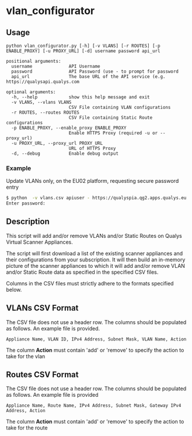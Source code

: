 # vlan_configurator

## Usage
```text
python vlan_configurator.py [-h] [-v VLANS] [-r ROUTES] [-p ENABLE_PROXY] [-u PROXY_URL] [-d] username password api_url

positional arguments:
  username              API Username
  password              API Password (use - to prompt for password
  api_url               The base URL of the API service (e.g. https://qualysapi.qualys.com

optional arguments:
  -h, --help            show this help message and exit
  -v VLANS, --vlans VLANS
                        CSV File containing VLAN configurations
  -r ROUTES, --routes ROUTES
                        CSV File containing Static Route configurations
  -p ENABLE_PROXY, --enable_proxy ENABLE_PROXY
                        Enable HTTPS Proxy (required -u or --proxy_url)
  -u PROXY_URL, --proxy_url PROXY_URL
                        URL of HTTPS Proxy
  -d, --debug           Enable debug output
```

### Example
Update VLANs only, on the EU02 platform, requesting secure password entry

```bash
$ python  -v vlans.csv apiuser - https://qualyspia.qg2.apps.qualys.eu 
Enter password:
```

## Description

This script will add and/or remove VLANs and/or Static Routes on Qualys Virtual Scanner Appliances.

The script will first download a list of the existing scanner appliances and their configurations from your subscription.
It will then build an in-memory picture of the scanner appliances to which it will add and/or remove VLAN and/or
Static Route data as specified in the specified CSV files.

Columns in the CSV files must strictly adhere to the formats specified below.


## VLANs CSV Format

The CSV file does not use a header row.  The columns should be populated as follows.  An example file is provided.
```text
Appliance Name, VLAN ID, IPv4 Address, Subnet Mask, VLAN Name, Action
```

The column **Action** must contain 'add' or 'remove' to specify the action to take for the vlan 

## Routes CSV Format

The CSV file does not use a header row.  The columns should be populated as follows.  An example file is provided

```text
Appliance Name, Route Name, IPv4 Address, Subnet Mask, Gateway IPv4 Address, Action
```

The column **Action** must contain 'add' or 'remove' to specify the action to take for the route
